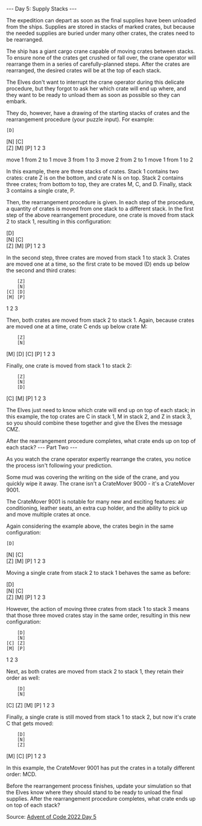 --- Day 5: Supply Stacks ---

The expedition can depart as soon as the final supplies have been unloaded from the ships. Supplies are stored in stacks
of marked crates, but because the needed supplies are buried under many other crates, the crates need to be rearranged.

The ship has a giant cargo crane capable of moving crates between stacks. To ensure none of the crates get crushed or
fall over, the crane operator will rearrange them in a series of carefully-planned steps. After the crates are
rearranged, the desired crates will be at the top of each stack.

The Elves don't want to interrupt the crane operator during this delicate procedure, but they forgot to ask her which
crate will end up where, and they want to be ready to unload them as soon as possible so they can embark.

They do, however, have a drawing of the starting stacks of crates and the rearrangement procedure (your puzzle input).
For example:

    [D]    

[N] [C]    
[Z] [M] [P]
1 2 3

move 1 from 2 to 1
move 3 from 1 to 3
move 2 from 2 to 1
move 1 from 1 to 2

In this example, there are three stacks of crates. Stack 1 contains two crates: crate Z is on the bottom, and crate N is
on top. Stack 2 contains three crates; from bottom to top, they are crates M, C, and D. Finally, stack 3 contains a
single crate, P.

Then, the rearrangement procedure is given. In each step of the procedure, a quantity of crates is moved from one stack
to a different stack. In the first step of the above rearrangement procedure, one crate is moved from stack 2 to stack
1, resulting in this configuration:

[D]        
[N] [C]    
[Z] [M] [P]
1 2 3

In the second step, three crates are moved from stack 1 to stack 3. Crates are moved one at a time, so the first crate
to be moved (D) ends up below the second and third crates:

        [Z]
        [N]
    [C] [D]
    [M] [P]

1 2 3

Then, both crates are moved from stack 2 to stack 1. Again, because crates are moved one at a time, crate C ends up
below crate M:

        [Z]
        [N]

[M]     [D]
[C]     [P]
1 2 3

Finally, one crate is moved from stack 1 to stack 2:

        [Z]
        [N]
        [D]

[C] [M] [P]
1 2 3

The Elves just need to know which crate will end up on top of each stack; in this example, the top crates are C in stack
1, M in stack 2, and Z in stack 3, so you should combine these together and give the Elves the message CMZ.

After the rearrangement procedure completes, what crate ends up on top of each stack?
--- Part Two ---

As you watch the crane operator expertly rearrange the crates, you notice the process isn't following your prediction.

Some mud was covering the writing on the side of the crane, and you quickly wipe it away. The crane isn't a CrateMover
9000 - it's a CrateMover 9001.

The CrateMover 9001 is notable for many new and exciting features: air conditioning, leather seats, an extra cup holder,
and the ability to pick up and move multiple crates at once.

Again considering the example above, the crates begin in the same configuration:

    [D]    

[N] [C]    
[Z] [M] [P]
1 2 3

Moving a single crate from stack 2 to stack 1 behaves the same as before:

[D]        
[N] [C]    
[Z] [M] [P]
1 2 3

However, the action of moving three crates from stack 1 to stack 3 means that those three moved crates stay in the same
order, resulting in this new configuration:

        [D]
        [N]
    [C] [Z]
    [M] [P]

1 2 3

Next, as both crates are moved from stack 2 to stack 1, they retain their order as well:

        [D]
        [N]

[C]     [Z]
[M]     [P]
1 2 3

Finally, a single crate is still moved from stack 1 to stack 2, but now it's crate C that gets moved:

        [D]
        [N]
        [Z]

[M] [C] [P]
1 2 3

In this example, the CrateMover 9001 has put the crates in a totally different order: MCD.

Before the rearrangement process finishes, update your simulation so that the Elves know where they should stand to be
ready to unload the final supplies. After the rearrangement procedure completes, what crate ends up on top of each
stack?

Source: [Advent of Code 2022 Day 5](https://adventofcode.com/2022/day/5)